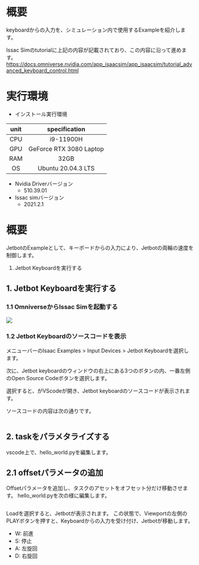 # 概要
keyboardからの入力を、シミュレーション内で使用するExampleを紹介します。

Issac Simのtutorialに上記の内容が記載されており、この内容に沿って進めます。
https://docs.omniverse.nvidia.com/app_isaacsim/app_isaacsim/tutorial_advanced_keyboard_control.html

# 実行環境

- インストール実行環境

| unit       |       specification | 
|:-----------------:|:------------------:|
| CPU         | i9-11900H |  
| GPU         | GeForce RTX 3080 Laptop|  
| RAM         | 32GB | 
| OS         | Ubuntu 20.04.3 LTS  |

- Nvidia Driverバージョン
   - 510.39.01
- Issac simバージョン
   - 2021.2.1

# 概要

JetbotのExampleとして、キーボードからの入力により、Jetbotの両輪の速度を制御します。

1. Jetbot Keyboardを実行する

## 1. Jetbot Keyboardを実行する
### 1.1 OmniverseからIssac Simを起動する
![](https://storage.googleapis.com/zenn-user-upload/a1927915e055-20220213.png)

### 1.2 Jetbot Keyboardのソースコードを表示
メニューバーのIsaac Examples > Input Devices > Jetbot Keyboardを選択します。

次に、Jetbot keyboardのウィンドウの右上にある3つのボタンの内、一番左側のOpen Source Codeボタンを選択します。

選択すると、がVScodeが開き、Jetbot keyboardのソースコードが表示されます。

ソースコードの内容は次の通りです。

~~~ Jetbot_keyboard.py:Python3

~~~



## 2. taskをパラメタライズする 
vscode上で、hello_world.pyを編集します。

## 2.1 offsetパラメータの追加
Offsetパラメータを追加し、タスクのアセットをオフセット分だけ移動させます。
hello_world.pyを次の様に編集します。

~~~ hello_world.py:Python3

~~~

Loadを選択すると、Jetbotが表示されます。
この状態で、Viewportの左側のPLAYボタンを押すと、Keyboardからの入力を受け付け、Jetbotが移動します。

- W: 前進 
- S: 停止
- A: 左旋回
- D: 右旋回


